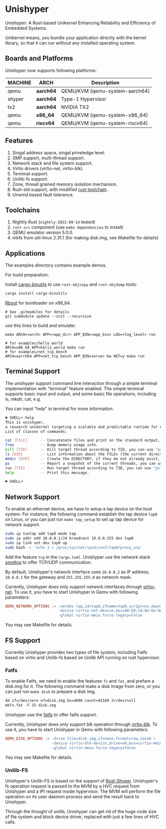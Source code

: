 # Unishyper

Unishyper: A Rust-based Unikernel Enhancing Reliability and Efficiency of Embedded Systems. 

Unikernel means, you bundle your application directly with the kernel library, so that it can run without any installed operating system.

## Boards and Platforms

Unishyper  now supports following platforms:

| MACHINE | ARCH                    | Description                             |
|---------|-------------------------|-----------------------------------------|
| qemu    | **aarch64**  | QEMU/KVM (qemu-system-aarch64) |
| shyper  | **aarch64**  |  Type-1 Hypervisor         |
| tx2     | **aarch64**  | NVIDIA TX2                 |
| qemu    | **x86_64**   | QEMU/KVM (qemu-system-x86_64)  |
| qemu    | **riscv64**  | QEMU/KVM (qemu-system-riscv64)|


## Features

1. Singal address space, singal priveledge level.
2. SMP support, multi-thread support.
3. Network stack and file system support.
4. Virtio drivers (virtio-net, virtio-blk).
5. Terminal support.
6. Unilib-fs support.
7. Zone, thread grained memory isolation mechanism.
8. Rust-std support, with modified [rust-toolchain](https://gitee.com/unishyper/rust).
9. Unwind based fault tolerance.
## Toolchains

1. Nightly Rust (`nightly-2022-09-14` tested)
2. `rust-src` component (use `make dependencies` to install)
3. QEMU emulator version 5.0.0.
4. mkfs from util-linux 2.31.1 (for making disk.img, see Makefile for details)

## Applications

The examples directory contains example demos.

For build preparation:

Install [cargo-binutils](https://github.com/rust-embedded/cargo-binutils) to use `rust-objcopy` and `rust-objdump` tools:

```bash
cargo install cargo-binutils
```

[Rboot](https://github.com/hky1999/rboot.git) for bootloader on x86_64.

```
# See .gitmodules for details
git submodule update --init --recursive
```

use this lines to build and emulate:

```
make ARCH=<arch> APP=<app_dir> APP_BIN=<app_bin> LOG=<log_level> run

# for examples/hello_world
ARCH=x86_64 APP=hello_world make run
# for examples/net_tcp_bench
ARCH=aarch64 APP=net_tcp_bench APP_BIN=server-bw NET=y make run
```

## Terminal Support

The unishyper support command line interaction through a simple terminal implementation with "terminal" feature enabled. The simple terminal supports basic input and output, and some basic file operations, including ls, mkdir, cat, e.g.

You can input "help" in terminal for more information.

```bash
☻ SHELL➜ help
This is unishyper,
a research unikernel targeting a scalable and predictable runtime for embedded devices.
List of classes of commands:

cat [FILE]      -- Concatenate files and print on the standard output, "fs" feature is required.
free            -- Dump memory usage info.
kill [TID]      -- Kill target thread according to TID, you can use "ps" command to check running threads.
ls [DIR]        -- List information about the FILEs (the current directory by default), "fs" feature is required.
mkdir [DIR]     -- Create the DIRECTORY, if they do not already exist, "fs" feature is required.
ps              -- Report a snapshot of the current threads, you can use "run [TID]" to wake the ready ones.
run [TID]       -- Run target thread according to TID, you can use "ps" command to check available threads.
help            -- Print this message.

☻ SHELL➜

```

## Network Support
To enable an ethernet device, we have to setup a tap device on the
host system. For instance, the following command establish the tap device
`tap0` on Linux,  or you can just run `make tap_setup` to set up tap device for network support.

```bash
sudo ip tuntap add tap0 mode tap
sudo ip addr add 10.0.0.1/24 broadcast 10.0.0.255 dev tap0
sudo ip link set dev tap0 up
sudo bash -c 'echo 1 > /proc/sys/net/ipv4/conf/tap0/proxy_arp'
```

Add the feature `tcp` in the `Cargo.toml`. Unishyper use the network stack [smoltcp](https://github.com/smoltcp-rs/smoltcp) to offer TCP/UDP communication.

By default, Unishyper's network interface uses `10.0.0.2` as IP address, `10.0.0.1`
for the gateway and `255.255.255.0` as network mask.

Currently, Unishyper does only support network interfaces through [virtio-net](https://www.redhat.com/en/blog/introduction-virtio-networking-and-vhost-net).
To use it, you have to start Unishyper in Qemu with following parameters:

```Makefile
QEMU_NETWORK_OPTIONS := -netdev tap,id=tap0,ifname=tap0,script=no,downscript=no \
						-device virtio-net-device,mac=48:b0:2d:0e:6e:9e,netdev=tap0 \
						-global virtio-mmio.force-legacy=false
```
 You may see Makefile for details.

 ## FS Support

 Currently Unishyper provides two types of file system, including Fatfs based on virtio and Unilib-fs based on Unilib API running on rust hypervisor. 

### Fatfs

To enable Fatfs, we need to enable the features `fs` and `fat`, and prefare a disk.img for it. The following command make a disk image from zero, or you can just run `make disk` to prepare a disk img.
```Makefile
dd if=/dev/zero of=disk.img bs=4096 count=92160 2>/dev/null
mkfs.fat -F 32 disk.img
```

Unishyper use the [fatfs](https://github.com/rafalh/rust-fatfs) to offer fatfs support.

Currently, Unishyper does only support blk operation through [virtio-blk](https://www.qemu.org/2021/01/19/virtio-blk-scsi-configuration/).
To use it, you have to start Unishyper in Qemu with following parameters:

```Makefile
QEMU_DISK_OPTIONS := -drive file=disk.img,if=none,format=raw,id=x0 \
					 -device virtio-blk-device,drive=x0,bus=virtio-mmio-bus.0 \
					 -global virtio-mmio.force-legacy=false
```
You may see Makefile for details.

### Unilib-FS

Unishyper's Unilib-FS is based on the support of [Rust-Shyper](https://gitee.com/openeuler/rust_shyper). Unishyper's fs operation request is passed to the MVM by a HVC request from Unishyper and a IPI request inside hypervisor. The MVM will perform the file operation on its user daemon process and send the result back to Unishyper.

Through the thought of unilib, Unishyper can get rid of the huge code size of file system and block device driver, replaced with just a few lines of HVC calls.